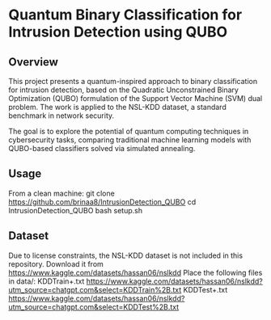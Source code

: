 # Quantum Binary Classification for Intrusion Detection using QUBO

## Overview

This project presents a quantum-inspired approach to binary classification for intrusion detection, based on the Quadratic Unconstrained Binary Optimization (QUBO) formulation of the Support Vector Machine (SVM) dual problem. The work is applied to the NSL-KDD dataset, a standard benchmark in network security.

The goal is to explore the potential of quantum computing techniques in cybersecurity tasks, comparing traditional machine learning models with QUBO-based classifiers solved via simulated annealing.


## Usage
From a clean machine:
git clone https://github.com/brinaa8/IntrusionDetection_QUBO
cd IntrusionDetection_QUBO
bash setup.sh

## Dataset
Due to license constraints, the NSL-KDD dataset is not included in this repository.
Download it from https://www.kaggle.com/datasets/hassan06/nslkdd
Place the following files in data/:
KDDTrain+.txt https://www.kaggle.com/datasets/hassan06/nslkdd?utm_source=chatgpt.com&select=KDDTrain%2B.txt
KDDTest+.txt https://www.kaggle.com/datasets/hassan06/nslkdd?utm_source=chatgpt.com&select=KDDTest%2B.txt
